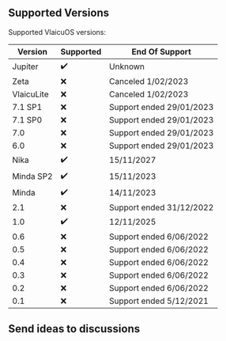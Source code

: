 ## Supported Versions

Supported VlaicuOS versions:

| Version          | Supported          | End Of Support                        |
| ---------------- | ------------------ | ------------------------------------  |
| Jupiter          | ✔️                 | Unknown                              |
| Zeta             | ❌                 | Canceled 1/02/2023                   |
| VlaicuLite       | ❌                 | Canceled 1/02/2023                   |
| 7.1 SP1          | ❌                 | Support ended 29/01/2023             |
| 7.1 SP0          | ❌                 | Support ended 29/01/2023             |
| 7.0              | ❌                 | Support ended 29/01/2023             |
| 6.0              | ❌                 | Support ended 29/01/2023             |
| Nika             | ✔️                 | 15/11/2027                           |
| Minda SP2        | ✔️                 | 15/11/2023                           |
| Minda            | ✔️                 | 14/11/2023                           |
| 2.1              | ❌                 | Support ended 31/12/2022             |
| 1.0              | ✔️                 | 12/11/2025                           |
| 0.6              | ❌                 | Support ended 6/06/2022              |
| 0.5              | ❌                 | Support ended 6/06/2022              |
| 0.4              | ❌                 | Support ended 6/06/2022              |
| 0.3              | ❌                 | Support ended 6/06/2022              |
| 0.2              | ❌                 | Support ended 6/06/2022              |
| 0.1              | ❌                 | Support ended 5/12/2021              |

## Send ideas to discussions
